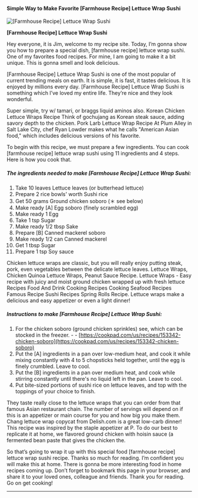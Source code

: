             

#### Simple Way to Make Favorite \[Farmhouse Recipe\] Lettuce Wrap Sushi

![[Farmhouse Recipe] Lettuce Wrap Sushi](https://img-global.cpcdn.com/recipes/5684594708840448/751x532cq70/farmhouse-recipe-lettuce-wrap-sushi-recipe-main-photo.jpg)

**\[Farmhouse Recipe\] Lettuce Wrap Sushi**

Hey everyone, it is Jim, welcome to my recipe site. Today, I’m gonna show you how to prepare a special dish, \[farmhouse recipe\] lettuce wrap sushi. One of my favorites food recipes. For mine, I am going to make it a bit unique. This is gonna smell and look delicious.

\[Farmhouse Recipe\] Lettuce Wrap Sushi is one of the most popular of current trending meals on earth. It is simple, it is fast, it tastes delicious. It is enjoyed by millions every day. \[Farmhouse Recipe\] Lettuce Wrap Sushi is something which I’ve loved my entire life. They’re nice and they look wonderful.

Super simple, try w/ tamari, or braggs liquid aminos also. Korean Chicken Lettuce Wraps Recipe Think of gochujang as Korean steak sauce, adding savory depth to the chicken. Pork Larb Lettuce Wrap Recipe At Plum Alley in Salt Lake City, chef Ryan Lowder makes what he calls "American Asian food," which includes delicious versions of his favorite.

To begin with this recipe, we must prepare a few ingredients. You can cook \[farmhouse recipe\] lettuce wrap sushi using 11 ingredients and 4 steps. Here is how you cook that.

##### The ingredients needed to make \[Farmhouse Recipe\] Lettuce Wrap Sushi:

1.  Take 10 leaves Lettuce leaves (or butterhead lettuce)
2.  Prepare 2 rice bowls' worth Sushi rice
3.  Get 50 grams Ground chicken soboro (＊ see below)
4.  Make ready \[A\] Egg soboro (finely scrambled egg)
5.  Make ready 1 Egg
6.  Take 1 tsp Sugar
7.  Make ready 1/2 tbsp Sake
8.  Prepare \[B\] Canned mackerel soboro
9.  Make ready 1/2 can Canned mackerel
10.  Get 1 tbsp Sugar
11.  Prepare 1 tsp Soy sauce

Chicken lettuce wraps are classic, but you will really enjoy putting steak, pork, even vegetables between the delicate lettuce leaves. Lettuce Wraps, Chicken Quinoa Lettuce Wraps, Peanut Sauce Recipe. Lettuce Wraps - Easy recipe with juicy and moist ground chicken wrapped up with fresh lettuce Recipes Food And Drink Cooking Recipes Cooking Seafood Recipes Famous Recipe Sushi Recipes Spring Rolls Recipe. Lettuce wraps make a delicious and easy appetizer or even a light dinner!

##### Instructions to make \[Farmhouse Recipe\] Lettuce Wrap Sushi:

1.  For the chicken soboro (ground chicken sprinkles) see, which can be stocked in the freezer. - - [https://cookpad.com/us/recipes/153342-chicken-soboro](https://cookpad.com/us/recipes/153342-chicken-soboro)
2.  Put the \[A\] ingredients in a pan over low-medium heat, and cook it while mixing constantly with 4 to 5 chopsticks held together, until the egg is finely crumbled. Leave to cool.
3.  Put the \[B\] ingredients in a pan over medium heat, and cook while stirring constantly until there's no liquid left in the pan. Leave to cool.
4.  Put bite-sized portions of sushi rice on lettuce leaves, and top with the toppings of your choice to finish.

They taste really close to the lettuce wraps that you can order from that famous Asian restaurant chain. The number of servings will depend on if this is an appetizer or main course for you and how big you make them. Chang lettuce wrap copycat from Delish.com is a great low-carb dinner! This recipe was inspired by the staple appetizer at P. To do our best to replicate it at home, we flavored ground chicken with hoisin sauce (a fermented bean paste that gives the chicken the.

So that’s going to wrap it up with this special food \[farmhouse recipe\] lettuce wrap sushi recipe. Thanks so much for reading. I’m confident you will make this at home. There is gonna be more interesting food in home recipes coming up. Don’t forget to bookmark this page in your browser, and share it to your loved ones, colleague and friends. Thank you for reading. Go on get cooking!

* * *